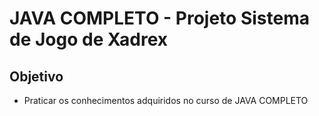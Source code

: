 # JAVA COMPLETO - Projeto Sistema de Jogo de Xadrex

## Objetivo

- Praticar os conhecimentos adquiridos no curso de JAVA COMPLETO
